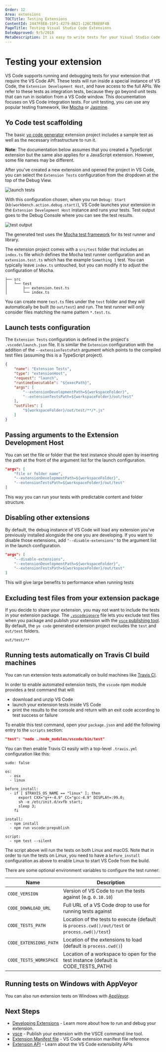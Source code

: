 ```yaml
---
Order: 12
Area: extensions
TOCTitle: Testing Extensions
ContentId: 2447F8EB-15F1-4279-B621-126C7B8EBF4B
PageTitle: Testing Visual Studio Code Extensions
DateApproved: 9/5/2018
MetaDescription: It is easy to write tests for your Visual Studio Code extension (plug-in).  The Yo Code extension generator scaffolds the necessary settings to run and debug your extension tests directly in Visual Studio Code.
---
```

# Testing your extension

VS Code supports running and debugging tests for your extension that require the VS Code API. These tests will run inside a special instance of VS Code, the `Extension Development Host`, and have access to the full APIs. We refer to these tests as integration tests, because they go beyond unit tests that can run in isolation from a VS Code window. This documentation focuses on VS Code integration tests. For unit testing, you can use any popular testing framework, like [Mocha](https://mochajs.org/) or [Jasmine](https://jasmine.github.io/).

## Yo Code test scaffolding

The basic [yo code generator](/docs/extensions/yocode.md) extension project includes a sample test as well as the necessary infrastructure to run it.

**Note**: The documentation below assumes that you created a TypeScript extension but the same also applies for a JavaScript extension. However, some file names may be different.

After you've created a new extension and opened the project in VS Code, you can select the `Extension Tests` configuration from the dropdown at the top of the Debug View.

![launch tests](images/testing-extensions/launch-tests.png)

With this configuration chosen, when you run `Debug: Start` (`kb(workbench.action.debug.start)`), VS Code launches your extension in the `Extension Development Host` instance and runs your tests. Test output goes to the Debug Console where you can see the test results.

![test output](images/testing-extensions/test-output.png)

The generated test uses the [Mocha test framework](https://mochajs.org/) for its test runner and library.

The extension project comes with a `src/test` folder that includes an `index.ts` file which defines the Mocha test runner configuration and an `extension.test.ts` which has the example `Something 1` test. You can typically leave `index.ts` untouched, but you can modify it to adjust the configuration of Mocha.

```
├── src
│   └── test
│       ├── extension.test.ts
│       └── index.ts
```

You can create more `test.ts` files under the `test` folder and they will automatically be built (to `out/test`) and run. The test runner will only consider files matching the name pattern `*.test.ts`.

## Launch tests configuration

The `Extension Tests` configuration is defined in the project's `.vscode\launch.json` file.  It is similar the `Extension` configuration with the addition of the `--extensionTestsPath` argument which points to the compiled test files (assuming this is a TypeScript project).

```json
{
    "name": "Extension Tests",
    "type": "extensionHost",
    "request": "launch",
    "runtimeExecutable": "${execPath}",
    "args": [
        "--extensionDevelopmentPath=${workspaceFolder}",
        "--extensionTestsPath=${workspaceFolder}/out/test"
    ],
    "outFiles": [
        "${workspaceFolder}/out/test/**/*.js"
    ]
}
```

## Passing arguments to the Extension Development Host

You can set the file or folder that the test instance should open by inserting the path at the front of the argument list for the launch configuration.

```json
"args": [
    "file or folder name",
    "--extensionDevelopmentPath=${workspaceFolder}",
    "--extensionTestsPath=${workspaceFolder}/out/test"
]
```

This way you can run your tests with predictable content and folder structure.

## Disabling other extensions

By default, the debug instance of VS Code will load any extension you've previously installed alongside the one you are developing. If you want to disable those extensions, add `"--disable-extensions"` to the argument list in the launch configuration.

```json
"args": [
    "--disable-extensions",
    "--extensionDevelopmentPath=${workspaceFolder}",
    "--extensionTestsPath=${workspaceFolder}/out/test"
]
```

This will give large benefits to performance when running tests

## Excluding test files from your extension package

If you decide to share your extension, you may not want to include the tests in your extension package.  The [`.vscodeignore`](/docs/extensions/publish-extension.md#advance-usage) file lets you exclude test files when you package and publish your extension with the [`vsce` publishing tool](/docs/extensions/publish-extension.md).  By default, the `yo code` generated extension project excludes the `test` and `out/test` folders.

```
out/test/**
```

## Running tests automatically on Travis CI build machines

You can run extension tests automatically on build machines like [Travis CI](https://travis-ci.org).

In order to enable automated extension tests, the `vscode` npm module provides a test command that will:

* download and unzip VS Code
* launch your extension tests inside VS Code
* print the results to the console and return with an exit code according to test success or failure

To enable this test command, open your `package.json` and add the following entry to the `scripts` section:

```json
"test": "node ./node_modules/vscode/bin/test"
```

You can then enable Travis CI easily with a top-level `.travis.yml` configuration like this:

```
sudo: false

os:
  - osx
  - linux

before_install:
  - if [ $TRAVIS_OS_NAME == "linux" ]; then
      export CXX="g++-4.9" CC="gcc-4.9" DISPLAY=:99.0;
      sh -e /etc/init.d/xvfb start;
      sleep 3;
    fi

install:
  - npm install
  - npm run vscode:prepublish

script:
  - npm test --silent
```

The script above will run the tests on both Linux and macOS. Note that in order to run the tests on Linux, you need to have a `before_install` configuration as above to enable Linux to start VS Code from the build.

There are some optional environment variables to configure the test runner:

| Name        | Description       |
| ------------|-------------------|
| `CODE_VERSION` | Version of VS Code to run the tests against (e.g. `0.10.10`) |
| `CODE_DOWNLOAD_URL` | Full URL of a VS Code drop to use for running tests against |
| `CODE_TESTS_PATH` | Location of the tests to execute (default is `process.cwd()/out/test` or `process.cwd()/test`) |
| `CODE_EXTENSIONS_PATH` | Location of the extensions to load (default is `process.cwd()`) |
| `CODE_TESTS_WORKSPACE` | Location of a workspace to open for the test instance (default is CODE_TESTS_PATH) |

## Running tests on Windows with AppVeyor

You can also run extension tests on Windows with [AppVeyor](https://www.appveyor.com/).

## Next Steps

* [Developing Extensions](/docs/extensions/developing-extensions.md) - Learn more about how to run and debug your extension.
* [vsce](/docs/extensions/publish-extension.md) - Publish your extension with the VSCE command line tool.
* [Extension Manifest file](/docs/extensionAPI/extension-manifest.md) - VS Code extension manifest file reference
* [Extension API](/docs/extensionAPI/overview.md) - Learn about the VS Code extensibility APIs
